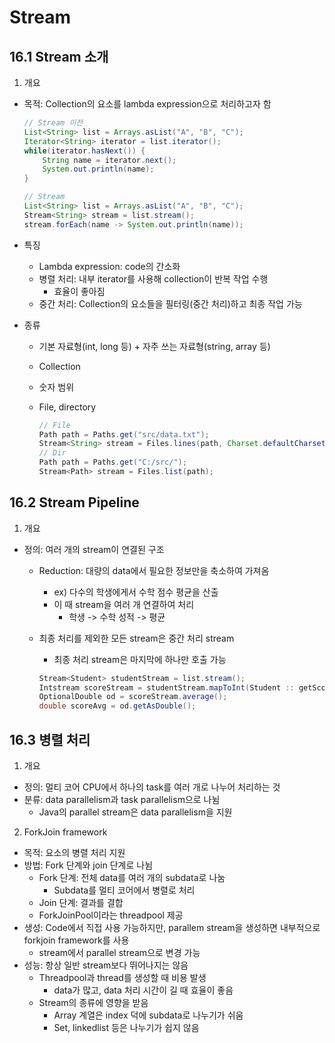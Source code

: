 # Stream

## 16.1 Stream 소개

1. 개요

* 목적: Collection의 요소를 lambda expression으로 처리하고자 함

    ```Java
    // Stream 이전
    List<String> list = Arrays.asList("A", "B", "C");
    Iterator<String> iterator = list.iterator();
    while(iterator.hasNext()) {
        String name = iterator.next();
        System.out.println(name);
    }

    // Stream
    List<String> list = Arrays.asList("A", "B", "C");
    Stream<String> stream = list.stream();
    stream.forEach(name -> System.out.println(name));
    ```

* 특징
  * Lambda expression: code의 간소화
  * 병렬 처리: 내부 iterator를 사용해 collection이 반복 작업 수행
    * 효율이 좋아짐
  * 중간 처리: Collection의 요소들을 필터링(중간 처리)하고 최종 작업 가능

* 종류
  * 기본 자료형(int, long 등) + 자주 쓰는 자료형(string, array 등)
  * Collection
  * 숫자 범위
  * File, directory
  
    ```Java
    // File
    Path path = Paths.get("src/data.txt");
    Stream<String> stream = Files.lines(path, Charset.defaultCharset())
    // Dir
    Path path = Paths.get("C:/src/");
    Stream<Path> stream = Files.list(path);
    ```

## 16.2 Stream Pipeline

1. 개요

* 정의: 여러 개의 stream이 연결된 구조
  * Reduction: 대량의 data에서 필요한 정보만을 축소하여 가져옴
    * ex) 다수의 학생에게서 수학 점수 평균을 산출
    * 이 때 stream을 여러 개 연결하여 처리
      * 학생 -> 수학 성적 -> 평균
  * 최종 처리를 제외한 모든 stream은 중간 처리 stream
    * 최종 처리 stream은 마지막에 하나만 호출 가능

    ```Java
    Stream<Student> studentStream = list.stream();
    Intstream scoreStream = studentStream.mapToInt(Student :: getScore);
    OptionalDouble od = scoreStream.average();
    double scoreAvg = od.getAsDouble();
    ```

## 16.3 병렬 처리

1. 개요

* 정의: 멀티 코어 CPU에서 하나의 task를 여러 개로 나누어 처리하는 것
* 분류: data parallelism과 task parallelism으로 나뉨
  * Java의 parallel stream은 data parallelism을 지원

2. ForkJoin framework

* 목적: 요소의 병렬 처리 지원
* 방법: Fork 단계와 join 단계로 나뉨
  * Fork 단계: 전체 data를 여러 개의 subdata로 나눔
    * Subdata를 멀티 코어에서 병렬로 처리
  * Join 단계: 결과를 결합
  * ForkJoinPool이라는 threadpool 제공
* 생성: Code에서 직접 사용 가능하지만, parallem stream을 생성하면 내부적으로 forkjoin framework를 사용
  * stream에서 parallel stream으로 변경 가능
* 성능: 항상 일반 stream보다 뛰어나지는 않음
  * Threadpool과 thread를 생성할 때 비용 발생
    * data가 많고, data 처리 시간이 길 때 효율이 좋음
  * Stream의 종류에 영향을 받음
    * Array 계열은 index 덕에 subdata로 나누기가 쉬움
    * Set, linkedlist 등은 나누기가 쉽지 않음
  